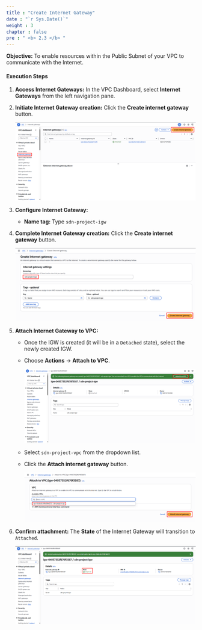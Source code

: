 ```yaml
---
title : "Create Internet Gateway"
date : "`r Sys.Date()`"
weight : 3
chapter : false
pre : " <b> 2.3 </b> "
---
```


**Objective:** To enable resources within the Public Subnet of your VPC to communicate with the Internet.
#### Execution Steps
1. **Access Internet Gateways:** In the VPC Dashboard, select **Internet Gateways** from the left navigation pane.
2. **Initiate Internet Gateway creation:** Click the **Create internet gateway** button.
    
    ![image.png](image.png)
    
3. **Configure Internet Gateway:**
    - **Name tag:** Type `sdn-project-igw`
4. **Complete Internet Gateway creation:** Click the **Create internet gateway** button.
    
    ![image.png](image%201.png)
    
5. **Attach Internet Gateway to VPC:**
    - Once the IGW is created (it will be in a `Detached` state), select the newly created IGW.
    - Choose **Actions** -> **Attach to VPC**.
        
        ![image.png](image%202.png)
        
    - Select `sdn-project-vpc` from the dropdown list.
    - Click the **Attach internet gateway** button.
        
        ![image.png](image%203.png)
        
6. **Confirm attachment:** The **State** of the Internet Gateway will transition to `Attached`.
    
    ![image.png](image%204.png)